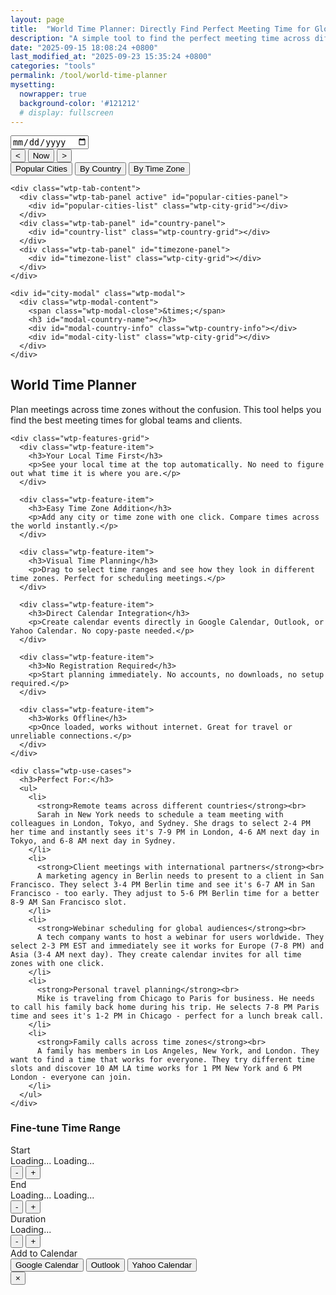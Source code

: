 ```yaml
---
layout: page
title:  "World Time Planner: Directly Find Perfect Meeting Time for Global Team"
description: "A simple tool to find the perfect meeting time across different time zones. Select cities or timezones and visualize the time overlap."
date: "2025-09-15 18:08:24 +0800"
last_modified_at: "2025-09-23 15:35:24 +0800"
categories: "tools"
permalink: /tool/world-time-planner
mysetting:
  nowrapper: true
  background-color: '#121212'
  # display: fullscreen
---
```


<link rel="stylesheet" href="/assets/css/world-time-planner.css?v=11">

<div id="world-time-planner-app">

  <div id="wtp-timeline-container" class="wtp-timeline-container">
    <div class="wtp-timeline-header">
      <div class="wtp-date-controls">
        <div id="wtp-date-buttons"></div>
        <input type="date" id="wtp-date-picker">
      </div>
      <div class="wtp-time-nav-controls">
        <button id="wtp-scroll-left-btn" title="Scroll left">&lt;</button>
        <button id="wtp-now-btn" title="Go to current time">Now</button>
        <button id="wtp-scroll-right-btn" title="Scroll right">&gt;</button>
      </div>
    </div>
        <div id="wtp-scroll-container">
          <div id="wtp-rows-wrapper" style="position: relative;">
              <div id="wtp-time-rows"></div>
              <div id="wtp-time-selector" style="display: none;"></div>
          </div>
        </div>
  </div>

  <div class="wtp-selectors-container">
    <div class="wtp-tab-buttons">
      <div class="wtp-tab-btn-container">
        <button class="wtp-tab-btn active" data-tab="popular">Popular Cities</button>
        <button class="wtp-tab-btn" data-tab="country">By Country</button>
        <button class="wtp-tab-btn" data-tab="timezone">By Time Zone</button>
      </div>
    </div>
    
    <div class="wtp-tab-content">
      <div class="wtp-tab-panel active" id="popular-cities-panel">
        <div id="popular-cities-list" class="wtp-city-grid"></div>
      </div>
      <div class="wtp-tab-panel" id="country-panel">
        <div id="country-list" class="wtp-country-grid"></div>
      </div>
      <div class="wtp-tab-panel" id="timezone-panel">
        <div id="timezone-list" class="wtp-city-grid"></div>
      </div>
    </div>
    
    <div id="city-modal" class="wtp-modal">
      <div class="wtp-modal-content">
        <span class="wtp-modal-close">&times;</span>
        <h3 id="modal-country-name"></h3>
        <div id="modal-country-info" class="wtp-country-info"></div>
        <div id="modal-city-list" class="wtp-city-grid"></div>
      </div>
    </div>
  </div>

  <div class="wtp-features-section">
    <h2>World Time Planner</h2>
    <p class="wtp-features-intro">
      Plan meetings across time zones without the confusion. This tool helps you find the best meeting times for global teams and clients.
    </p>
    
    <div class="wtp-features-grid">
      <div class="wtp-feature-item">
        <h3>Your Local Time First</h3>
        <p>See your local time at the top automatically. No need to figure out what time it is where you are.</p>
      </div>
      
      <div class="wtp-feature-item">
        <h3>Easy Time Zone Addition</h3>
        <p>Add any city or time zone with one click. Compare times across the world instantly.</p>
      </div>
      
      <div class="wtp-feature-item">
        <h3>Visual Time Planning</h3>
        <p>Drag to select time ranges and see how they look in different time zones. Perfect for scheduling meetings.</p>
      </div>
      
      <div class="wtp-feature-item">
        <h3>Direct Calendar Integration</h3>
        <p>Create calendar events directly in Google Calendar, Outlook, or Yahoo Calendar. No copy-paste needed.</p>
      </div>
      
      <div class="wtp-feature-item">
        <h3>No Registration Required</h3>
        <p>Start planning immediately. No accounts, no downloads, no setup required.</p>
      </div>
      
      <div class="wtp-feature-item">
        <h3>Works Offline</h3>
        <p>Once loaded, works without internet. Great for travel or unreliable connections.</p>
      </div>
    </div>
    
    <div class="wtp-use-cases">
      <h3>Perfect For:</h3>
      <ul>
        <li>
          <strong>Remote teams across different countries</strong><br>
          Sarah in New York needs to schedule a team meeting with colleagues in London, Tokyo, and Sydney. She drags to select 2-4 PM her time and instantly sees it's 7-9 PM in London, 4-6 AM next day in Tokyo, and 6-8 AM next day in Sydney.
        </li>
        <li>
          <strong>Client meetings with international partners</strong><br>
          A marketing agency in Berlin needs to present to a client in San Francisco. They select 3-4 PM Berlin time and see it's 6-7 AM in San Francisco - too early. They adjust to 5-6 PM Berlin time for a better 8-9 AM San Francisco slot.
        </li>
        <li>
          <strong>Webinar scheduling for global audiences</strong><br>
          A tech company wants to host a webinar for users worldwide. They select 2-3 PM EST and immediately see it works for Europe (7-8 PM) and Asia (3-4 AM next day). They create calendar invites for all time zones with one click.
        </li>
        <li>
          <strong>Personal travel planning</strong><br>
          Mike is traveling from Chicago to Paris for business. He needs to call his family back home during his trip. He selects 7-8 PM Paris time and sees it's 1-2 PM in Chicago - perfect for a lunch break call.
        </li>
        <li>
          <strong>Family calls across time zones</strong><br>
          A family has members in Los Angeles, New York, and London. They want to find a time that works for everyone. They try different time slots and discover 10 AM LA time works for 1 PM New York and 6 PM London - everyone can join.
        </li>
      </ul>
    </div>
  </div>

  <!-- Time Range Selection Dialog -->
  <div id="wtp-range-dialog" class="wtp-range-dialog">
    <div class="wtp-range-dialog-content">
      <div class="wtp-range-dialog-body">
        <div id="wtp-range-info">
          <h3>Fine-tune Time Range</h3>
          <div class="wtp-range-edit-container">
            <div class="wtp-range-edit-item">
              <label>Start</label>
              <div class="wtp-datetime-display">
                <span class="wtp-date-value" id="wtp-start-date-display">Loading...</span>
                <span class="wtp-time-value" id="wtp-start-time-display">Loading...</span>
              </div>
              <div class="wtp-btn-group">
                <button class="wtp-time-btn wtp-time-decrease" data-target="start" data-direction="decrease">-</button>
                <button class="wtp-time-btn wtp-time-increase" data-target="start" data-direction="increase">+</button>
              </div>
            </div>
            <div class="wtp-range-edit-item">
              <label>End</label>
              <div class="wtp-datetime-display">
                <span class="wtp-date-value" id="wtp-end-date-display">Loading...</span>
                <span class="wtp-time-value" id="wtp-end-time-display">Loading...</span>
              </div>
              <div class="wtp-btn-group">
                <button class="wtp-time-btn wtp-time-decrease" data-target="end" data-direction="decrease">-</button>
                <button class="wtp-time-btn wtp-time-increase" data-target="end" data-direction="increase">+</button>
              </div>
            </div>
            <div class="wtp-range-edit-item">
              <label>Duration</label>
              <div class="wtp-datetime-display">
                <span class="wtp-time-value" id="wtp-duration-display">Loading...</span>
              </div>
              <div class="wtp-btn-group">
                <button class="wtp-time-btn wtp-time-decrease" data-target="duration" data-direction="decrease">-</button>
                <button class="wtp-time-btn wtp-time-increase" data-target="duration" data-direction="increase">+</button>
              </div>
            </div>
          </div>
        </div>
        <div class="wtp-meeting-links">
          <label class="wtp-meeting-label">Add to Calendar</label>
          <div class="wtp-meeting-buttons">
            <button class="wtp-meeting-btn" id="wtp-google-meeting-btn">
              Google Calendar
            </button>
            <button class="wtp-meeting-btn" id="wtp-outlook-meeting-btn">
              Outlook
            </button>
            <button class="wtp-meeting-btn" id="wtp-yahoo-meeting-btn">
              Yahoo Calendar
            </button>
          </div>
        </div>
        <div id="wtp-timezone-times"></div>
      </div>
      <button class="wtp-range-dialog-close">&times;</button>
    </div>
  </div>

</div>

<template id="wtp-timeline-row-template">
  <div class="wtp-timeline-row">
    <div class="wtp-timezone-info">
      <button class="wtp-remove-btn">&times;</button>
      <div class="wtp-city"></div>
      <div class="wtp-current-time"></div>
    </div>
    <div class="wtp-timeline-track">
      <div class="wtp-hover-time-label"></div>
    </div>
  </div>
</template>

<script src="/assets/js/world-time-planner.js?v=11"></script>
